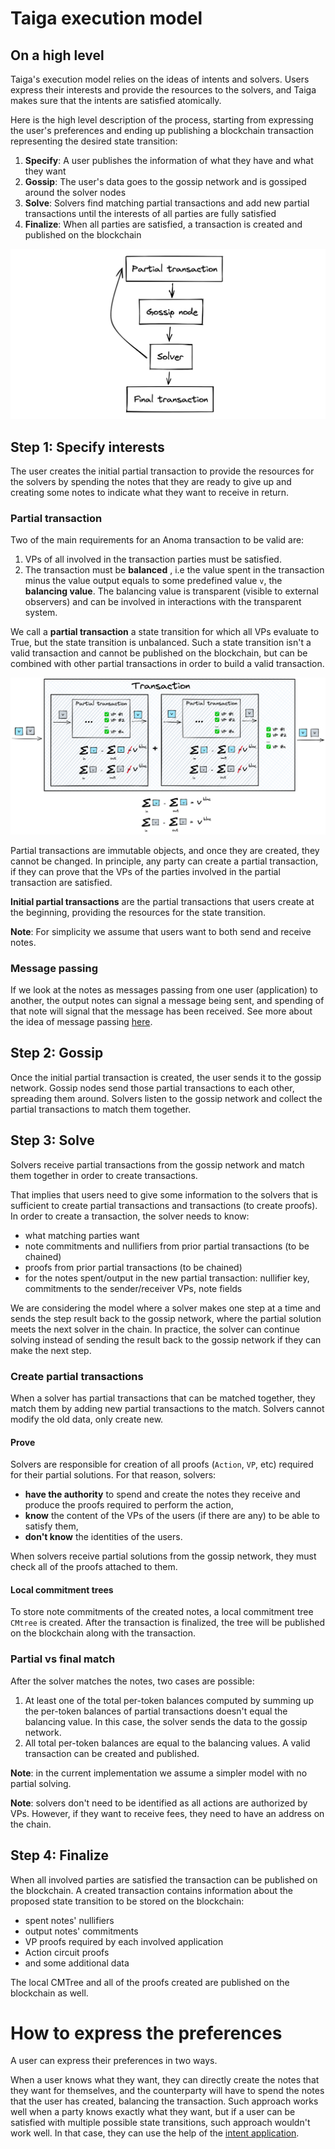 # Taiga execution model
## On a high level
Taiga's execution model relies on the ideas of intents and solvers. 
Users express their interests and provide the resources to the solvers, and Taiga makes sure that the intents are satisfied atomically.

Here is the high level description of the process, starting from expressing the user's preferences and ending up publishing a blockchain transaction representing the desired state transition:
1. **Specify**: A user publishes the information of what they have and what they want
2. **Gossip**: The user's data goes to the gossip network and is gossiped around the solver nodes
3. **Solve**: Solvers find matching partial transactions and add new partial transactions until the interests of all parties are fully satisfied
4. **Finalize**: When all parties are satisfied, a transaction is created and published on the blockchain

![img.png](images/exec_high_new.png)

## Step 1: Specify interests

The user creates the initial partial transaction to provide the resources for the solvers 
by spending the notes that they are ready to give up and creating some notes to indicate what they want to receive in return.

### Partial transaction

Two of the main requirements for an Anoma transaction to be valid are: 
1. VPs of all involved in the transaction parties must be satisfied.
2. The transaction must be **balanced** , i.e the value spent in the transaction minus the value output equals to some predefined value `v`, the **balancing value**. 
   The balancing value is transparent (visible to external observers) and can be involved in interactions with the transparent system.

We call a **partial transaction** a state transition for which all VPs evaluate to True, but the state transition is unbalanced. 
Such a state transition isn't a valid transaction and cannot be published on the blockchain, 
but can be combined with other partial transactions in order to build a valid transaction. 

![img.png](images/exec_partial_tx.png)

Partial transactions are immutable objects, and once they are created, they cannot be changed. 
In principle, any party can create a partial transaction, 
if they can prove that the VPs of the parties involved in the partial transaction are satisfied. 

**Initial partial transactions** are the partial transactions that users create at the beginning, 
providing the resources for the state transition.

**Note**: For simplicity we assume that users want to both send and receive notes.

### Message passing
If we look at the notes as messages passing from one user (application) to another, the output notes can signal a message being sent, and spending of that note will signal that the message has been received. 
See more about the idea of message passing [here](message_passing.md).

## Step 2: Gossip
Once the initial partial transaction is created, the user sends it to the gossip network. 
Gossip nodes send those partial transactions to each other, spreading them around. 
Solvers listen to the gossip network and collect the partial transactions to match them together.

## Step 3: Solve

Solvers receive partial transactions from the gossip network and match them together in order to create transactions. 

That implies that users need to give some information to the solvers that is sufficient to create partial transactions and transactions (to create proofs). 
In order to create a transaction, the solver needs to know:
- what matching parties want
- note commitments and nullifiers from prior partial transactions (to be chained)
- proofs from prior partial transactions (to be chained)
- for the notes spent/output in the new partial transaction: nullifier key, commitments to the sender/receiver VPs, note fields

We are considering the model where a solver makes one step at a time and sends the step result back to the gossip network, 
where the partial solution meets the next solver in the chain. 
In practice, the solver can continue solving instead of sending the result back to the gossip network if they can make the next step.

### Create partial transactions

When a solver has partial transactions that can be matched together, they match them by adding new partial transactions to the match.
Solvers cannot modify the old data, only create new.

#### Prove
Solvers are responsible for creation of all proofs (`Action`, `VP`, etc) required for their partial solutions. For that reason, solvers:
- **have the authority** to spend and create the notes they receive and produce the proofs required to perform the action,
- **know** the content of the VPs of the users (if there are any) to be able to satisfy them,
- **don't know** the identities of the users.

When solvers receive partial solutions from the gossip network, they must check all of the proofs attached to them.

#### Local commitment trees

To store note commitments of the created notes, a local commitment tree `CMtree` is created. After the transaction is finalized, the tree will be published on the blockchain along with the transaction.

### Partial vs final match

After the solver matches the notes, two cases are possible:
1. At least one of the total per-token balances computed by summing up the per-token balances of partial transactions doesn't equal the balancing value. In this case, the solver sends the data to the gossip network.
2. All total per-token balances are equal to the balancing values. A valid transaction can be created and published.

**Note**: in the current implementation we assume a simpler model with no partial solving.

**Note**: solvers don't need to be identified as all actions are authorized by VPs. 
However, if they want to receive fees, they need to have an address on the chain.

## Step 4: Finalize

When all involved parties are satisfied the transaction can be published on the blockchain. 
A created transaction contains information about the proposed state transition to be stored on the blockchain:
- spent notes' nullifiers
- output notes' commitments
- VP proofs required by each involved application
- Action circuit proofs
- and some additional data
  
The local CMTree and all of the proofs created are published on the blockchain as well.

# How to express the preferences

A user can express their preferences in two ways. 

When a user knows what they want, they can directly create the notes that they want for themselves, 
and the counterparty will have to spend the notes that the user has created, balancing the transaction. 
Such approach works well when a party knows exactly what they want, 
but if a user can be satisfied with multiple possible state transitions, such approach wouldn't work well.
In that case, they can use the help of the [intent application](./intent.md). 
